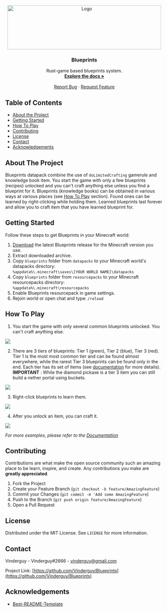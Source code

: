<!-- PROJECT LOGO -->
<br />
<p align="center">
  <a href="https://github.com/Vinderguy/Blueprints">
    <img src="resources/logo.png" alt="Logo" width="490" height="140">
  </a>

  <h3 align="center">Blueprints</h3>

  <p align="center">
    Rust-game based blueprints system.
    <br />
    <a href="https://github.com/Vinderguy/Blueprints/wiki"><strong>Explore the docs »</strong></a>
    <br />
    <br />
    <a href="https://github.com/Vinderguy/Blueprints/issues">Report Bug</a>
    ·
    <a href="https://github.com/Vinderguy/Blueprints/issues">Request Feature</a>
  </p>
</p>



<!-- TABLE OF CONTENTS -->
## Table of Contents

* [About the Project](#about-the-project)
* [Getting Started](#getting-started)
* [How To Play](#how-to-play)
* [Contributing](#contributing)
* [License](#license)
* [Contact](#contact)
* [Acknowledgements](#acknowledgements)



<!-- ABOUT THE PROJECT -->
## About The Project

Blueprints datapack combine the use of `doLimitedCrafting` gamerule and knowledge book item. You start the game with only a few blueprints (recipes) unlocked and you can't craft anything else unless you find a blueprint for it. Blueprints (knowledge books) can be obtained in various ways at various places (see [How To Play](#how-to-play) section). Found ones can be learned by right-clicking while holding them. Learned blueprints last forever and allow you to craft item that you have learned blueprint for.



<!-- GETTING STARTED -->
## Getting Started

Follow these steps to get Blueprints in your Minecraft world:

1. [Download](https://github.com/Vinderguy/Blueprints/releases/tag/v1.1) the latest Blueprints release for the Minecraft version you use.
2. Extract downloaded archive.
3. Copy `blueprints` folder from `datapacks` to your Minecraft world's datapacks directory:\
`
%appdata%\.minecraft\saves\[YOUR WORLD NAME]\datapacks
`
4. Copy `blueprints` folder from `resourcepacks` to your Minecraft resourcepacks directory:\
`
%appdata%\.minecraft\resourcepacks
`
5. Enable Blueprints resourcepack in game settings.
6. Rejoin world or open chat and type: `/reload`



<!-- HOW TO PLAY -->
## How To Play

1. You start the game with only several common blueprints unlocked. You can't craft anything else.


![](https://github.com/Vinderguy/Blueprints/blob/master/resources/screenshots/sample_step1.png)



2. There are 3 tiers of blueprints: Tier 1 (green), Tier 2 (blue), Tier 3 (red). Tier 1 is the most most common tier and can be found almost everywhere, while the rarest Tier 3 blueprints can be found only in the end. Each tier has its set of items (see [documentation](https://github.com/Vinderguy/Blueprints/wiki) for more details).
**IMPORTANT** : While the diamond pickaxe is a tier 3 item you can still build a nether portal using buckets.


![](https://github.com/Vinderguy/Blueprints/blob/master/resources/screenshots/sample_step2.png)



3. Right-click blueprints to learn them.


![](https://github.com/Vinderguy/Blueprints/blob/master/resources/screenshots/sample_step3.png)



4. After you unlock an item, you can craft it.


![](https://github.com/Vinderguy/Blueprints/blob/master/resources/screenshots/sample_step4.png)




_For more examples, please refer to the [Documentation](https://github.com/Vinderguy/Blueprints/wiki)_



<!-- CONTRIBUTING -->
## Contributing

Contributions are what make the open source community such an amazing place to be learn, inspire, and create. Any contributions you make are **greatly appreciated**.

1. Fork the Project
2. Create your Feature Branch (`git checkout -b feature/AmazingFeature`)
3. Commit your Changes (`git commit -m 'Add some AmazingFeature`)
4. Push to the Branch (`git push origin feature/AmazingFeature`)
5. Open a Pull Request



<!-- LICENSE -->
## License

Distributed under the MIT License. See `LICENSE` for more information.



<!-- CONTACT -->
## Contact

Vinderguy - Vinderguy#2666 - vinderguy@gmail.com

Project Link: [https://github.com/Vinderguy/Blueprints](https://github.com/Vinderguy/Blueprints)



<!-- ACKNOWLEDGEMENTS -->
## Acknowledgements

* [Best-README-Template](https://github.com/othneildrew/Best-README-Template)
